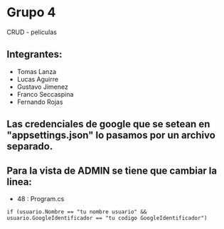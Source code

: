 # Grupo 4

CRUD - peliculas

## Integrantes:

* Tomas Lanza 
* Lucas Aguirre
* Gustavo Jimenez
* Franco Seccaspina
* Fernando Rojas

## Las credenciales de google que se setean en "appsettings.json" lo pasamos por un archivo separado.
## Para la vista de ADMIN se tiene que cambiar la linea: 
  - 48 : Program.cs

```
if (usuario.Nombre == "tu nombre usuario" && usuario.GoogleIdentificador == "tu codigo GoogleIdentificador")

```
